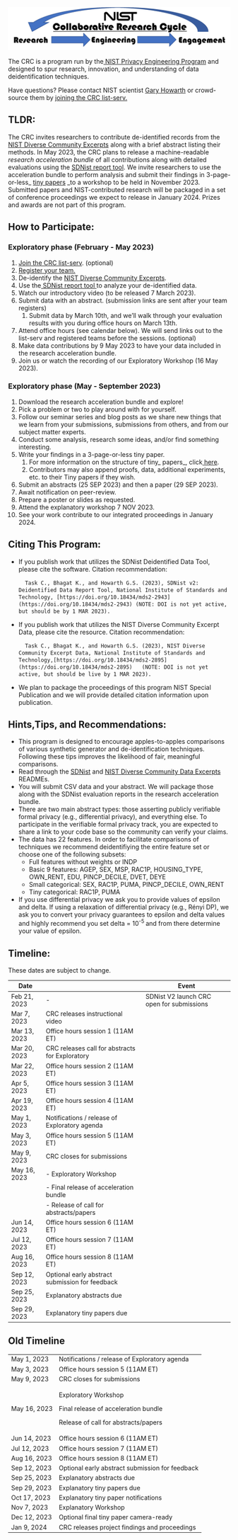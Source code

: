 <script src="https://pages.nist.gov/nist-header-footer/js/jquery-1.9.0.min.js" type="text/javascript" defer="defer"></script>
<script src="https://pages.nist.gov/nist-header-footer/js/nist-header-footer.js" type="text/javascript" defer="defer"></script>

<link rel="stylesheet" href="https://pages.nist.gov/nist-header-footer/css/nist-combined.css">
<link rel="stylesheet" href="https://pages.nist.gov/privacy_collaborative_research_cycle/static/css/NISTStyle.css">

<link rel="stylesheet" href="https://pages.nist.gov/privacy_collaborative_research_cycle/static/css/NISTPages.css">

<meta http-equiv="Content-Type" content="text/html; charset=UTF-8" />

<title>Collaborative Research Cycle Homepage</title> 



![alt_text](images/image1.png "image_tooltip")


The CRC is a program run by the[ NIST Privacy Engineering Program](https://www.nist.gov/itl/applied-cybersecurity/privacy-engineering) and designed to spur research, innovation, and understanding of data deidentification techniques.

Have questions? Please contact NIST scientist [Gary Howarth](mailto:gary.howarth@nist.gov?subject=[CRC]) or crowd-source them by [joining the CRC list-serv.](http://CRC+subscribe@list.nist.gov?subject=subscribe)


## TLDR:

The CRC invites researchers to contribute de-identified records from the [NIST Diverse Community Excerpts](https://github.com/usnistgov/SDNist/tree/main/nist%20diverse%20communities%20data%20excerpts) along with a brief abstract listing their methods. In May 2023, the CRC plans to release a machine-readable _research acceleration bundle_ of all contributions along with detailed evaluations using the [SDNist report tool](https://github.com/usnistgov/SDNist/). We invite researchers to use the acceleration bundle to perform analysis and submit their findings in 3-page-or-less_ [tiny papers](https://iclr.cc/Conferences/2023/CallForTinyPapers) _to a workshop to be held in November 2023. Submitted papers and NIST-contributed research will be packaged in a set of conference proceedings we expect to release in January 2024. Prizes and awards are not part of this program.


## How to Participate:


### Exploratory phase (February - May 2023)



1. [Join the CRC list-serv](CRC+subscribe@list.nist.gov?subject=subscribe). (optional)
2. [Register your team.](https://docs.google.com/forms/d/e/1FAIpQLSde8IklaZFEXlCBb0g_EVh6rf7tyxfCsB5yieZ-8hBomlRTGQ/viewform?usp=sf_link)
3. De-identify the [NIST Diverse Community Excerpts](https://github.com/usnistgov/SDNist/tree/main/nist%20diverse%20communities%20data%20excerpts).
4. Use the[ SDNist report tool ](https://github.com/usnistgov/SDNist/)to analyze your de-identified data.
5. Watch our introductory video (to be released 7 March 2023).
6. Submit data with an abstract. (submission links are sent after your team registers)
    1. Submit data by March 10th, and we’ll walk through your evaluation results with you during office hours on March 13th.
7. Attend office hours (see calendar below). We will send links out to the list-serv and registered teams before the sessions. (optional)
8. Make data contributions by 9 May 2023 to have your data included in the research acceleration bundle.
9. Join us or watch the recording of our Exploratory Workshop (16 May 2023).


### Exploratory phase (May - September 2023)



1. Download the research acceleration bundle and explore!
2. Pick a problem or two to play around with for yourself.
3. Follow our seminar series and blog posts as we share new things that we learn from your submissions, submissions from others, and from our subject matter experts.
4. Conduct some analysis, research some ideas, and/or find something interesting.
5. Write your findings in a 3-page-or-less tiny paper.
    1. For more information on the structure of tiny_ papers_, click[ here](https://iclr.cc/Conferences/2023/CallForTinyPapers).
    2. Contributors may also append proofs, data, additional experiments, etc. to their Tiny papers if they wish.
6. Submit an abstracts (25 SEP 2023) and then a paper (29 SEP 2023).
7. Await notification on peer-review.
8. Prepare a poster or slides as requested.
9. Attend the explanatory workshop 7 NOV 2023.
10. See your work contribute to our integrated proceedings in January 2024.


## Citing This Program:



* If you publish work that utilizes the SDNist Deidentified Data Tool, please cite the software. Citation recommendation:

        Task C., Bhagat K., and Howarth G.S. (2023), SDNist v2: Deidentified Data Report Tool, National Institute of Standards and Technology, [https://doi.org/10.18434/mds2-2943](https://doi.org/10.18434/mds2-2943) (NOTE: DOI is not yet active, but should be by 1 MAR 2023).

* If you publish work that utilizes the NIST Diverse Community Excerpt Data, please cite the resource. Citation recommendation:

        Task C., Bhagat K., and Howarth G.S. (2023), NIST Diverse Community Excerpt Data, National Institute of Standards and Technology,[https://doi.org/10.18434/mds2-2895](https://doi.org/10.18434/mds2-2895)   (NOTE: DOI is not yet active, but should be live by 1 MAR 2023).

* We plan to package the proceedings of this program NIST Special Publication and we will provide detailed citation information upon publication.


## Hints,Tips, and Recommendations:



* This program is designed to encourage apples-to-apples comparisons of various synthetic generator and de-identification techniques. Following these tips improves the likelihood of fair, meaningful comparisons.
* Read through the [SDNist](https://github.com/usnistgov/SDNist) and [NIST Diverse Community Data Excerpts](https://github.com/usnistgov/SDNist/tree/main/nist%20diverse%20communities%20data%20excerpts) READMEs.
* You will submit CSV data and your abstract. We will package those along with the SDNist evaluation reports in the research acceleration bundle.
* There are two main abstract types: those asserting publicly verifiable formal privacy (e.g., differential privacy), and everything else. To participate in the verifiable formal privacy track, you are expected to share a link to your code base so the community can verify your claims.
* The data has 22 features. In order to facilitate comparisons of techniques we recommend deidentifiying the entire feature set or choose one of the following subsets:
    * Full features without weights or INDP
    * Basic 9 features: AGEP, SEX, MSP, RAC1P, HOUSING_TYPE, OWN_RENT, EDU, PINCP_DECILE, DVET, DEYE
    * Small categorical: SEX, RAC1P, PUMA, PINCP_DECILE, OWN_RENT
    * Tiny categorical:  RAC1P, PUMA
* If you use differential privacy we ask you to provide values of epsilon and delta. If using a relaxation of differential privacy (e.g., Rényi DP), we ask you to convert your privacy guarantees to epsilon and delta values and highly recommend you set delta = 10<sup>-5 </sup>and from there determine your value of epsilon.


## Timeline:

These dates are subject to change.

|   Date       | |  Event                                         |
|--------------|-|-------------------------------------------------|
| Feb 21, 2023 |-| SDNist V2 launch CRC open for submissions       |
| Mar 7, 2023  | CRC releases instructional video                |
| Mar 13, 2023 | Office hours session 1 (11AM ET)                |
| Mar 20, 2023 | CRC releases call for abstracts for Exploratory |
| Mar 22, 2023 | Office hours session 2 (11AM ET)                |
| Apr 5, 2023  | Office hours session 3 (11AM ET)                |
| Apr 19, 2023 | Office hours session 4 (11AM ET)                |
| May 1, 2023  | Notifications / release of Exploratory agenda   |
| May 3, 2023  | Office hours session 5 (11AM ET)                |
| May 9, 2023  | CRC closes for submissions                      |
| May 16, 2023 | - Exploratory Workshop                          |
|              | - Final release of acceleration bundle          |
|              | - Release of call for abstracts/papers          |
| Jun 14, 2023 | Office hours session 6 (11AM ET)                |
| Jul 12, 2023 | Office hours session 7 (11AM ET)                |
| Aug 16, 2023 | Office hours session 8 (11AM ET)                |
| Sep 12, 2023 | Optional early abstract submission for feedback |
| Sep 25, 2023 | Explanatory abstracts due                       |
| Sep 29, 2023 | Explanatory tiny papers due                     |



## Old Timeline

<table>
<tbody>
<tr class="odd">
<td>May 1, 2023</td>
<td>Notifications / release of Exploratory agenda</td>
</tr>
<tr class="even">
<td>May 3, 2023</td>
<td>Office hours session 5 (11AM ET)</td>
</tr>
<tr class="odd">
<td>May 9, 2023</td>
<td>CRC closes for submissions</td>
</tr>
<tr class="even">
<td>May 16, 2023</td>
<td><p>Exploratory Workshop</p>
<p>Final release of acceleration bundle</p>
<p>Release of call for abstracts/papers</p></td>
</tr>
<tr class="odd">
<td>Jun 14, 2023</td>
<td>Office hours session 6 (11AM ET)</td>
</tr>
<tr class="even">
<td>Jul 12, 2023</td>
<td>Office hours session 7 (11AM ET)</td>
</tr>
<tr class="odd">
<td>Aug 16, 2023</td>
<td>Office hours session 8 (11AM ET)</td>
</tr>
<tr class="even">
<td>Sep 12, 2023</td>
<td>Optional early abstract submission for feedback </td>
</tr>
<tr class="odd">
<td>Sep 25, 2023</td>
<td>Explanatory abstracts due</td>
</tr>
<tr class="even">
<td>Sep 29, 2023</td>
<td>Explanatory tiny papers due</td>
</tr>
<tr class="odd">
<td>Oct 17, 2023</td>
<td>Explanatory tiny paper notifications</td>
</tr>
<tr class="even">
<td>Nov 7, 2023</td>
<td>Explanatory Workshop</td>
</tr>
<tr class="odd">
<td>Dec 12, 2023</td>
<td>Optional final tiny paper camera-ready</td>
</tr>
<tr class="even">
<td>Jan 9, 2024</td>
<td>CRC releases project findings and proceedings</td>
</tr>
</tbody>
</table>

